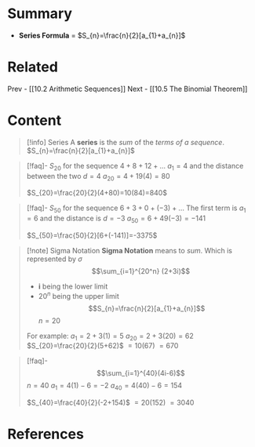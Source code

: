 # Summary
- __Series Formula__ = $S_{n}=\frac{n}{2}[a_{1}+a_{n}]$
# Related
Prev - [[10.2 Arithmetic Sequences]]
Next - [[10.5 The Binomial Theorem]]
# Content

>[!info] Series
>A __series__ is the _sum_ of the _terms of a sequence_.
>$S_{n}=\frac{n}{2}[a_{1}+a_{n}]$

>[!faq]- $S_{20}$ for the sequence $4+8+12+\dots$
>$a_{1}=4$ and the distance between the two $d=4$
>$a_{20}=4+19(4)=80$
>
>$S_{20}=\frac{20}{2}(4+80)=10(84)=840$

>[!faq]- $S_{50}$ for the sequence $6+3+0+(-3)+\dots$
>The first term is $a_{1}=6$ and the distance is $d=-3$
>$a_{50}=6+49(-3)=-141$
>
>$S_{50}=\frac{50}{2}[6+(-141)]=-3375$

>[!note] Sigma Notation
>__Sigma Notation__ means to _sum_. Which is represented by $\sigma$
>$$\sum_{i=1}^{20^n} (2+3i)$$
>- __i__ being the lower limit
>- $20^n$ being the upper limit
>$$S_{n}=\frac{n}{2}[a_{1}+a_{n}]$$
>$n=20$
>
>For example:
>$a_{1}=2+3(1)=5$
>$a_{20}=2+3(20)=62$
>$S_{20}=\frac{20}{2}(5+62)$
>$=10(67)$
>$=670$

>[!faq]- $$\sum_{i=1}^{40}(4i-6)$$
>$n=40$
>$a_{1}=4(1)-6=-2$
>$a_{40}=4(40)-6=154$
>
>$S_{40}=\frac{40}{2}(-2+154)$
>$=20(152)$
>$=3040$
# References